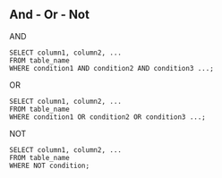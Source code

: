
## And - Or - Not

AND
```roomsql
SELECT column1, column2, ...
FROM table_name
WHERE condition1 AND condition2 AND condition3 ...;
```

OR
```roomsql
SELECT column1, column2, ...
FROM table_name
WHERE condition1 OR condition2 OR condition3 ...;
```


NOT
```roomsql
SELECT column1, column2, ...
FROM table_name
WHERE NOT condition;
```

